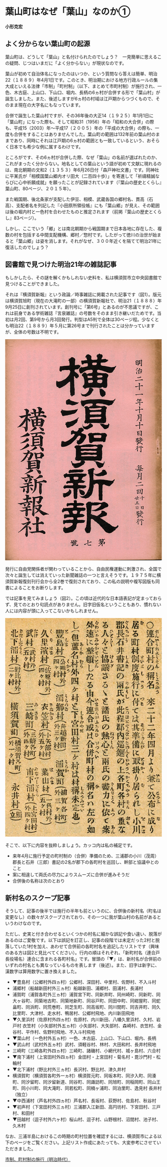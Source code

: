 # 葉山町はなぜ「葉山」なのか①

**小形克宏**

## よく分からない葉山町の起源

葉山町は、どうして「葉山」と名付けられたのでしょう？　一見簡単に思えるこの疑問、じつはいまだに「よく分からない」が現状なのです。

葉山が初めて自治体名になったのはいつか、という質問なら答えは簡単、明治<span class="tcy">22</span>（１８８９）年<span class="tcy">4</span>月<span class="tcy">1</span>日です。このとき、明治期における地方行政ルールの集大成といえる法律「市制」「町村制」（以下、まとめて市町村制）が施行され、一色、木古庭、上山口、下山口、堀内、長柄の6ヵ村が合併する形で「葉山村」が誕生しました。また、後述しますが6ヵ村の村域は江戸期からつづくもので、そのまま現在の大字名にもなっています。

合併で誕生した葉山村ですが、その<span class="tcy">36</span>年後の大正<span class="tcy">14</span>（１９２５）年<span class="tcy">1</span>月<span class="tcy">1</span>日に「葉山町」になった際も、そして昭和<span class="tcy">31</span>（1956）年の「昭和の大合併」の際も、平成<span class="tcy">15</span>（2003）年〜平成<span class="tcy">17</span>（２００５）年の「平成の大合併」の際も、一度も合併をすることはありませんでした。葉山町の範囲は132年前の葉山村のままであり、同時にそれは江戸期の<span class="tcy">6</span>ヵ村の範囲とも一致しているという、おそらく日本でも希少な例に属するわけです。

ところがです、その<span class="tcy">6</span>ヵ村が合併した際、なぜ「葉山」の名前が選ばれたのか、これがまったく分からない。地名としての葉山という語が初めて文献に現れるのは、南北朝期の文和<span class="tcy">2</span>（１３５３）年<span class="tcy">6</span>月26日付「森戸神社文書」です。同神社に平某氏が「相模国葉山郷内オリ田大（二百四十歩）」を寄進して「祈禱精誠ならびに心中祈願成就」を願ったことが記録されています（『葉山の歴史とくらし』葉山町、<span class="tcy">80</span>ページ、２０１５年）。

また戦国期、後北条家が支配した伊豆、相模、武蔵各国の郷村名、貫高（石高）、支配者名を列記した『小田原所領役帳』にも「葉山郷」が見え、その範囲は後の堀内村と一色村を合わせたものと推定されます（前掲『葉山の歴史とくらし』<span class="tcy">83</span>ページ）。

しかし、ここでいう「郷」とは南北朝期から戦国期まで日本各地に存在した、複数の村を包括する中間支配機構、郷村／惣村です。したがって徳川の治世が始まると「葉山郷」は姿を消します。それがなぜ、３００年近くを隔てて明治<span class="tcy">21</span>年に復活したのでしょう？

## 図書館で見つけた明治<span class="tcy">21</span>年の雑誌記事

もしかしたら、その謎を解くかもしれない史料を、私は横須賀市立中央図書館で見つけることができました。

それは『横須賀新報』という政論／時事雑誌に掲載された記事です（図1）。版元は横須賀旭町（現在の大滝町の一部）の横須賀新報社で、明治<span class="tcy">21</span>（１８８８）年<span class="tcy">9</span>月<span class="tcy">25</span>日に創刊されています。創刊号に「第<span class="tcy">6</span>号」とあるのが不思議ですが、これは前身である学術雑誌『言泉雑誌』の号数をそのまま引き継いだためです。当初は月<span class="tcy">2</span>回、第9号から月3回発行。判型はA5判で全体は<span class="tcy">30</span>ページ程。少なくとも明治<span class="tcy">22</span>（１８８９）年<span class="tcy">５</span>月に第<span class="tcy">26</span>号まで刊行されたことは分かっていますが、全体の号数は不明です。

![図1 記事が掲載された『横須賀新報』第7号表紙。図書館で発見後、通販サイトを通じて大船の古本屋で購入したもの。](fig-1.jpg)

発行に自由党関係者が関わっていることから、自由民権運動に刺激され、全国で次々と誕生しては消えていった新聞雑誌の一つと言えそうです。１９７５年に横須賀新報復刻刊行会から全<span class="tcy">2</span>巻で復刻されており、この私の説明や複写図版も同書によることをお断りします。

では記事を見てみましょう（図<span class="tcy">2</span>）。この頃は近代的な日本語表記が定まっておらず、見てのとおり句読点がありません。旧字旧仮名ということもあり、慣れない人には内容が頭に入ってこないかもしれません。

![図2 『横須賀新報』第7号、p.18、1888年10月10日、横須賀新報社](fig-2.jpg)

そこで、以下に内容を抜粋しましょう。カッコ内は私の補足です。

- 来年<span class="tcy">4</span>月に施行予定の町村制の（合併）準備のため、三浦郡の小川（茂周）郡長と石井（三郎）書記の<span class="tcy">2</span>名が郡下の各町村を巡回し、幹部と協議中とのこと
- 案に相違して両氏の尽力によりスムーズに合併が進みそうだ
- 合併後の名称は次のとおり


## 新村名のスクープ記事


そうして、記事の後半では施行の半年も前というのに、合併後の新村名（町名は変更なし）の数々がスクープされており、その一つに我が葉山村の名前があるというわけなのです。

ただし、史実と付き合わせるといくつかの村名に細かな誤記や食い違い、脱落があるのはご愛敬です。以下は誤記を訂正し、記事の段階では未定だった2村と脱落していた1村を加え、あわせて合併前の各町村名を追記したリストです（興味のある方は図<span class="tcy">2</span>と見比べてください）。行内の順はそれぞれ、「新町村名（連合戸長役場名）連合に含まれる各町村名」です。冒頭の「▼」は、新村名が合併前のいずれの村名とも異なっているものを表します（後述）。また、旧字は新字に、漢数字は算用数字に置き換えました。

- ▼豊島村（公郷村外四ヵ村）公郷村、深田村、中里村、佐野村、不入斗村
- 浦郷村（船越新田村外三ヵ村）船越新田、浦郷村、田浦村、長浦村
- 浦賀町（浦賀各町外三ヵ村）浦賀宮下町、同新井町、同州崎町、同新町、同大ヶ谷町、同築地古町、同築地新町、同谷戸町、同田中町、同紺屋町、同蛇畠町、同浜町、同荒巻町、同芝生町、同高坂町、同川間町、同吉井町、同久比里町、大津村、走水村、鴨居村、公郷村飛地、内川新田飛地
- ▼久里浜村（佐原村外四ヵ村）佐原村、内川新田、八幡久里浜村、久村、岩戸村
衣笠村（小矢部村外五ヵ村）小矢部村、大矢部村、森崎村、衣笠村、金谷村、平作村、佐野村飛地、不入斗村飛地
- ▼葉山村（一色村外五ヵ村）一色、木古庭、上山口、下山口、堀内、長柄
- ▼武山村（武村外五ヵ村）武村、須軽谷村、林村、大田和村、長井村飛地
- 三崎町（三崎各町外四ヵ村）三崎町、諸磯村、小網代村、城ヶ島村、六合村
- ▼南下浦村（上宮田村外四ヵ村）金田村・上宮田村・菊名村・毘沙門村・松輪村
- ▼北下浦村（野比村外三ヵ村）長沢村、野比村、津久井村
- 横須賀町（横須賀各町外一ヵ村）横須賀元町、同坂本町、同汐入町、同湊町、同汐留町、同汐留新道、同谷町、同諏訪町、同旭町、同稲岡町、同山王町、同小川町、同大滝町、同若松町、同楠ヶ浦町、同泊里町、逸見村
長井村（独立）
- ▼中西浦村（芦名村外四ヵ村）芦名村、長坂村、荻野村、佐島村、秋谷村
- ▼初声村（下宮田村外三ヵ村）三浦郡入江新田、高円坊村、下宮田村、三戸村、和田村
- ▼田越村（逗子村外六ヶ村）桜山村、逗子村、山野根村、沼間村、池子村、久木村


なお、三浦半島におけるこの時期の町村位置を確認するには、横須賀市による以下のページをご覧ください。上記リスト作成にあたっても、大変参考にさせていただきました。

[市制、町村制の施行（明治時代）](https://www.city.yokosuka.kanagawa.jp/0520/emaki/meiji/meiji_data6.html)
